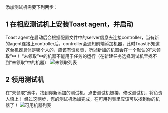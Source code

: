 添加测试机需要下列两步：
## 1 在相应测试机上安装Toast agent，并启动
Toast agent在启动后会根据配置文件中的server信息去连接controller，当有新的agent连接上controller后，controller会通知前端添加机器，此时Toast不知道这台机器具体是哪个人的，应该有谁负责，所以新加的机器会在一个默认的“未领取”中！
“未领取”中的机器不能用于任务的运行（在新建任务选择测试机里找不到“未领取”中的机器）
![未领取列表](https://raw.github.com/wiki/taobao/toast/unowneredmachine.png)

## 2 领用测试机
 在“未领取”池中，找到你新添加的测试机，点击测试机链接，修改测试机，将负责人填上！
经过这两步，您的测试机添加完成，在可用列表里应该可以找到你的机器了！
![可用机器列表](https://raw.github.com/wiki/taobao/toast/ownedmachine.png)
